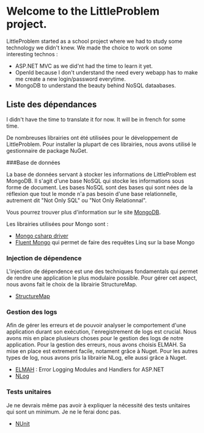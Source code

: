 # Welcome to the LittleProblem project.
LittleProblem started as a school project where we had to study some technology we didn't knew. We made the choice to work on some interesting technos : 

* ASP.NET MVC as we did'nt had the time to learn it yet.
* OpenId because I don't understand the need every webapp has to make me create a new login/password everytime.
* MongoDB to understand the beauty behind NoSQL dataabases.

## Liste des dépendances

I didn't have the time to translate it for now. It will be in french for some time.

De nombreuses librairies ont été utilisées pour le développement de LittleProblem.
Pour installer la plupart de ces librairies, nous avons utilisé le gestionnaire de package NuGet.

###Base de données

La base de données servant à stocker les informations de LittleProblem est MongoDB.
Il s'agit d'une base NoSQL qui stocke les informations sous forme de document.
Les bases NoSQL sont des bases qui sont nées de la réflexion que tout le monde n'a pas 
besoin d'une base relationnelle, autrement dit "Not Only SQL" ou "Not Only Relationnal".

Vous pourrez trouver plus d'information sur le site <a href="http://mongodb.com">MongoDB</a>.

Les librairies utilisées pour Mongo sont :

* [Mongo csharp driver](http://www.mongodb.org/display/DOCS/CSharp+Driver+Tutorial)
* [Fluent Mongo](https://github.com/craiggwilson/fluent-mongo) qui permet de faire des requêtes Linq sur la base Mongo

### Injection de dépendence

L'injection de dépendence est une des techniques fondamentals qui permet de rendre une application le plus modulaire possible. Pour gérer cet aspect, nous avons fait le choix de la librairie StructureMap.

* [StructureMap](http://structuremap.net/structuremap/)

### Gestion des logs

Afin de gérer les erreurs et de pouvoir analyser le comportement d'une application durant son exécution, l'enregistrement de logs est crucial.
Nous avons mis en place plusieurs choses pour le gestion des logs de notre application. 
Pour la gestion des erreurs, nous avons choisis ELMAH. Sa mise en place est extrement facile, notament grâce à Nuget.
Pour les autres types de log, nous avons pris la librairie NLog, elle aussi grâce à Nuget.

* [ELMAH](http://code.google.com/p/elmah/) : Error Logging Modules and Handlers for ASP.NET</a>
* [NLog](http://nlog-project.org/)

### Tests unitaires

Je ne devrais même pas avoir à expliquer la nécessité des tests unitaires qui sont un minimum. Je ne le ferai donc pas.

* [NUnit](http://nunit.org/)